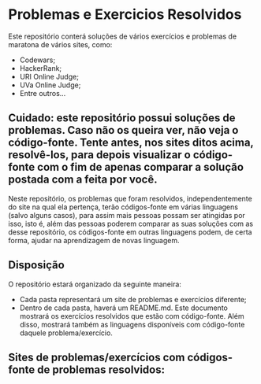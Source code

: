 # Problemas e Exercicios Resolvidos

Este repositório conterá soluções de vários exercícios e problemas de maratona de vários sites, como:

- Codewars;
- HackerRank;
- URI Online Judge;
- UVa Online Judge;
- Entre outros...

## Cuidado: este repositório possui soluções de problemas. Caso não os queira ver, não veja o código-fonte. Tente antes, nos sites ditos acima, resolvê-los, para depois visualizar o código-fonte com o fim de apenas comparar a solução postada com a feita por você.

Neste repositório, os problemas que foram resolvidos, independentemente do site na qual ela pertença, terão códigos-fonte em várias linguagens (salvo alguns casos), para assim mais pessoas possam ser atingidas por isso, isto é, além das pessoas poderem comparar as suas soluções com as desse repositório, os códigos-fonte em outras linguagens podem, de certa forma, ajudar na aprendizagem de novas linguagem.

## Disposição

O repositório estará organizado da seguinte maneira:

- Cada pasta representará um site de problemas e exercícios diferente;
- Dentro de cada pasta, haverá um README.md. Este documento mostrará os exercícios resolvidos que estão com código-fonte. Além disso, mostrará também as linguagens disponíveis com código-fonte daquele problema/exercício.

## Sites de problemas/exercícios com códigos-fonte de problemas resolvidos:

